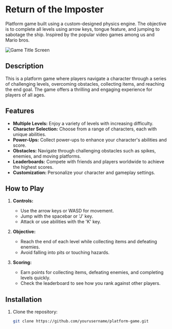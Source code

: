 # Return of the Imposter
Platform game built using a custom-designed physics engine. The objective is to complete all levels using arrow keys, tongue feature, and jumping to sabotage the ship. Inspired by the popular video games among us and Mario bros.

![Game Title Screen](https://github.com/SreeyuR/return-of-the-imposter-game/tree/2a92b75d57fb0f6998e2e6d8c227e5d415bb2f79/game_screenshots/game_title_screen.png)

## Description

This is a platform game where players navigate a character through a series of challenging levels, overcoming obstacles, collecting items, and reaching the end goal. The game offers a thrilling and engaging experience for players of all ages.

## Features

- **Multiple Levels:** Enjoy a variety of levels with increasing difficulty.
- **Character Selection:** Choose from a range of characters, each with unique abilities.
- **Power-Ups:** Collect power-ups to enhance your character's abilities and score.
- **Obstacles:** Navigate through challenging obstacles such as spikes, enemies, and moving platforms.
- **Leaderboards:** Compete with friends and players worldwide to achieve the highest scores.
- **Customization:** Personalize your character and gameplay settings.

## How to Play

1. **Controls:**
   - Use the arrow keys or WASD for movement.
   - Jump with the spacebar or 'J' key.
   - Attack or use abilities with the 'K' key.
   
2. **Objective:**
   - Reach the end of each level while collecting items and defeating enemies.
   - Avoid falling into pits or touching hazards.

3. **Scoring:**
   - Earn points for collecting items, defeating enemies, and completing levels quickly.
   - Check the leaderboard to see how you rank against other players.

## Installation

1. Clone the repository:

   ```bash
   git clone https://github.com/yourusername/platform-game.git
